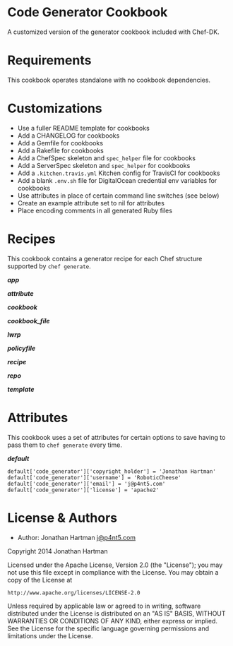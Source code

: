 Code Generator Cookbook
=======================

A customized version of the generator cookbook included with Chef-DK.

Requirements
============

This cookbook operates standalone with no cookbook dependencies.

Customizations
==============

* Use a fuller README template for cookbooks
* Add a CHANGELOG for cookbooks
* Add a Gemfile for cookbooks
* Add a Rakefile for cookbooks
* Add a ChefSpec skeleton and `spec_helper` file for cookbooks
* Add a ServerSpec skeleton and `spec_helper` for cookbooks
* Add a `.kitchen.travis.yml` Kitchen config for TravisCI for cookbooks
* Add a blank `.env.sh` file for DigitalOcean credential env variables for
  cookbooks
* Use attributes in place of certain command line switches (see below)
* Create an example attribute set to nil for attributes
* Place encoding comments in all generated Ruby files

Recipes
=======

This cookbook contains a generator recipe for each Chef structure supported by
`chef generate`.

***app***

***attribute***

***cookbook***

***cookbook_file***

***lwrp***

***policyfile***

***recipe***

***repo***

***template***

Attributes
==========

This cookbook uses a set of attributes for certain options to save having to
pass them to `chef generate` every time.

***default***

    default['code_generator']['copyright_holder'] = 'Jonathan Hartman'
    default['code_generator']['username'] = 'RoboticCheese'
    default['code_generator']['email'] = 'j@p4nt5.com'
    default['code_generator']['license'] = 'apache2'

License & Authors
=================
- Author: Jonathan Hartman <j@p4nt5.com>

Copyright 2014 Jonathan Hartman

Licensed under the Apache License, Version 2.0 (the "License");
you may not use this file except in compliance with the License.
You may obtain a copy of the License at

    http://www.apache.org/licenses/LICENSE-2.0

Unless required by applicable law or agreed to in writing, software
distributed under the License is distributed on an "AS IS" BASIS,
WITHOUT WARRANTIES OR CONDITIONS OF ANY KIND, either express or implied.
See the License for the specific language governing permissions and
limitations under the License.
